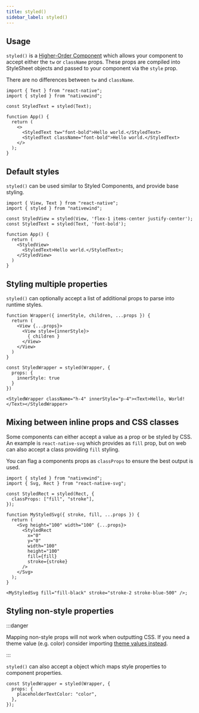 ```yaml
---
title: styled()
sidebar_label: styled()
---
```


## Usage

`styled()` is a [Higher-Order Component](https://reactjs.org/docs/higher-order-components.html) which allows your component to accept either the `tw` or `className` props. These props are compiled into StyleSheet objects and passed to your component via the `style` prop.

There are no differences between `tw` and `className`.

```SnackPlayer name=Styled
import { Text } from "react-native";
import { styled } from "nativewind";

const StyledText = styled(Text);

function App() {
  return (
    <>
      <StyledText tw="font-bold">Hello world.</StyledText>
      <StyledText className="font-bold">Hello world.</StyledText>
    </>
  );
}
```

## Default styles

`styled()` can be used similar to Styled Components, and provide base styling.

```SnackPlayer name=Styled
import { View, Text } from "react-native";
import { styled } from "nativewind";

const StyledView = styled(View, 'flex-1 items-center justify-center');
const StyledText = styled(Text, 'font-bold');

function App() {
  return (
    <StyledView>
      <StyledText>Hello world.</StyledText>;
    </StyledView>
  )
}
```

## Styling multiple properties

`styled()` can optionally accept a list of additional props to parse into runtime styles.

```tsx
function Wrapper({ innerStyle, children, ...props }) {
  return (
    <View {...props}>
      <View style={innerStyle}>
        { children }
      </View>
    </View>
  )
}

const StyledWrapper = styled(Wrapper, {
  props: {
    innerStyle: true
  }
})

<StyledWrapper className="h-4" innerStyle="p-4"><Text>Hello, World!</Text></StyledWrapper>
```

## Mixing between inline props and CSS classes

Some components can either accept a value as a prop or be styled by CSS. An example is `react-native-svg` which provides as `fill` prop, but on web can also accept a class providing `fill` styling.

You can flag a components props as `classProps` to ensure the best output is used.

```tsx
import { styled } from "nativewind";
import { Svg, Rect } from "react-native-svg";

const StyledRect = styled(Rect, {
  classProps: ["fill", "stroke"],
});

function MyStyledSvg({ stroke, fill, ...props }) {
  return (
    <Svg height="100" width="100" {...props}>
      <StyledRect
        x="0"
        y="0"
        width="100"
        height="100"
        fill={fill}
        stroke={stroke}
      />
    </Svg>
  );
}

<MyStyledSvg fill="fill-black" stroke="stroke-2 stroke-blue-500" />;
```

## Styling non-style properties

:::danger

Mapping non-style props will not work when outputting CSS. If you need a theme value (e.g. color) consider importing [theme values instead](../guides/theme-values).

:::

`styled()` can also accept a object which maps style properties to component properties.

```tsx
const StyledWrapper = styled(Wrapper, {
  props: {
    placeholderTextColor: "color",
  },
});
```
